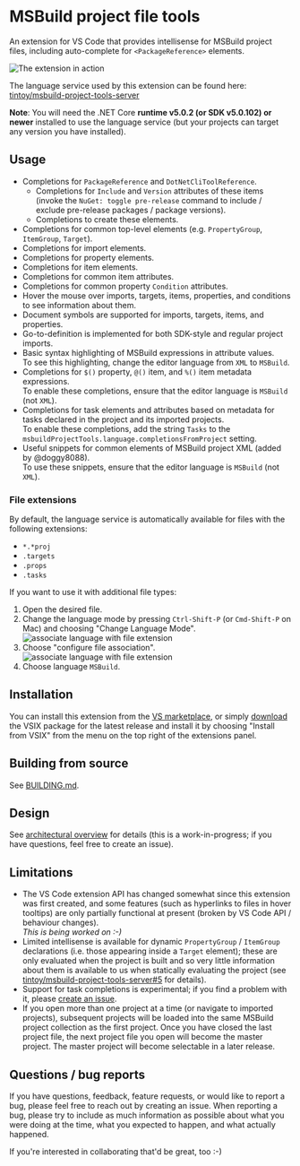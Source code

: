 # MSBuild project file tools

An extension for VS Code that provides intellisense for MSBuild project files, including auto-complete for `<PackageReference>` elements.

![The extension in action](https://github.com/tintoy/msbuild-project-tools-vscode/raw/master/docs/images/extension-in-action.gif)

The language service used by this extension can be found here: [tintoy/msbuild-project-tools-server](https://github.com/tintoy/msbuild-project-tools-server/)

**Note**: You will need the .NET Core **runtime v5.0.2 (or SDK v5.0.102) or newer** installed to use the language service (but your projects can target any version you have installed).

## Usage

* Completions for `PackageReference` and `DotNetCliToolReference`.
  * Completions for `Include` and `Version` attributes of these items (invoke the `NuGet: toggle pre-release` command to include / exclude pre-release packages / package versions).
  * Completions to create these elements.
* Completions for common top-level elements (e.g. `PropertyGroup`, `ItemGroup`, `Target`).
* Completions for import elements.
* Completions for property elements.
* Completions for item elements.
* Completions for common item attributes.
* Completions for common property `Condition` attributes.
* Hover the mouse over imports, targets, items, properties, and conditions to see information about them.
* Document symbols are supported for imports, targets, items, and properties.
* Go-to-definition is implemented for both SDK-style and regular project imports.
* Basic syntax highlighting of MSBuild expressions in attribute values.  
  To see this highlighting, change the editor language from `XML` to `MSBuild`.
* Completions for `$()` property, `@()` item, and `%()` item metadata expressions.  
  To enable these completions, ensure that the editor language is `MSBuild` (not `XML`).
* Completions for task elements and attributes based on metadata for tasks declared in the project and its imported projects.  
  To enable these completions, add the string `Tasks` to the `msbuildProjectTools.language.completionsFromProject` setting.
* Useful snippets for common elements of MSBuild project XML (added by @doggy8088).  
  To use these snippets, ensure that the editor language is `MSBuild` (not `XML`).

### File extensions

By default, the language service is automatically available for files with the following extensions:

* `*.*proj`
* `.targets`
* `.props`
* `.tasks`

If you want to use it with additional file types:

1. Open the desired file.
2. Change the language mode by pressing `Ctrl-Shift-P` (or `Cmd-Shift-P` on Mac) and choosing "Change Language Mode".  
   ![associate language with file extension](https://github.com/tintoy/msbuild-project-tools-vscode/raw/master/docs/images/change-language-mode.jpg)
3. Choose "configure file association".  
   ![associate language with file extension](https://github.com/tintoy/msbuild-project-tools-vscode/raw/master/docs/images/associate-language-with-file-extension.jpg)
4. Choose language `MSBuild`.

## Installation

You can install this extension from the [VS marketplace](https://marketplace.visualstudio.com/items?itemName=tintoy.msbuild-project-tools), or simply [download](https://github.com/tintoy/msbuild-project-tools-vscode/releases/latest) the VSIX package for the latest release and install it by choosing "Install from VSIX" from the menu on the top right of the extensions panel.

## Building from source

See [BUILDING.md](https://github.com/tintoy/msbuild-project-tools-vscode/blob/master/docs/BUILDING.md).

## Design

See [architectural overview](https://github.com/tintoy/msbuild-project-tools-vscode/blob/master/docs/architecture/overview.md) for details (this is a work-in-progress; if you have questions, feel free to create an issue).

## Limitations

* The VS Code extension API has changed somewhat since this extension was first created, and some features (such as hyperlinks to files in hover tooltips) are only partially functional at present (broken by VS Code API / behaviour changes).  
  _This is being worked on :-)_
* Limited intellisense is available for dynamic `PropertyGroup` / `ItemGroup` declarations (i.e. those appearing inside a `Target` element); these are only evaluated when the project is built and so very little information about them is available to us when statically evaluating the project (see [tintoy/msbuild-project-tools-server#5](https://github.com/tintoy/msbuild-project-tools-server/issues/5#issuecomment-383352512) for details).
* Support for task completions is experimental; if you find a problem with it, please [create an issue](https://github.com/tintoy/msbuild-project-tools-vscode/issues/new).
* If you open more than one project at a time (or navigate to imported projects), subsequent projects will be loaded into the same MSBuild project collection as the first project. Once you have closed the last project file, the next project file you open will become the master project. The master project will become selectable in a later release.

## Questions / bug reports

If you have questions, feedback, feature requests, or would like to report a bug, please feel free to reach out by creating an issue. When reporting a bug, please try to include as much information as possible about what you were doing at the time, what you expected to happen, and what actually happened.

If you're interested in collaborating that'd be great, too :-)
